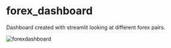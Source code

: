 # forex_dashboard
Dashboard created with streamlit looking at different forex pairs.

![forexdashboard](forexdashboard.gif)